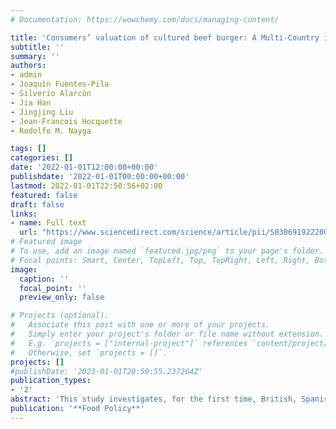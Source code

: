 ```yaml
---
# Documentation: https://wowchemy.com/docs/managing-content/

title: 'Consumers’ valuation of cultured beef burger: A Multi-Country investigation using choice experiments'
subtitle: ''
summary: ''
authors:
- admin
- Joaquìn Fuentes-Pila 
- Silverio Alarcón 
- Jia Han 
- Jingjing Liu 
- Jean-Francois Hocquette 
- Rodolfo M. Nayga

tags: []
categories: []
date: '2022-01-01T12:00:00+00:00'
publishdate: '2022-01-01T00:00:00+00:00'
lastmod: 2022-01-01T22:50:56+02:00
featured: false
draft: false
links: 
- name: Full text
  url: "https://www.sciencedirect.com/science/article/pii/S0306919222001452"
# Featured image
# To use, add an image named `featured.jpg/png` to your page's folder.
# Focal points: Smart, Center, TopLeft, Top, TopRight, Left, Right, BottomLeft, Bottom, BottomRight.
image:
  caption: ''
  focal_point: ''
  preview_only: false

# Projects (optional).
#   Associate this post with one or more of your projects.
#   Simply enter your project's folder or file name without extension.
#   E.g. `projects = ["internal-project"]` references `content/project/deep-learning/index.md`.
#   Otherwise, set `projects = []`.
projects: []
#publishDate: '2023-01-01T20:50:55.237264Z'
publication_types: 
- '2'
abstract: 'This study investigates, for the first time, British, Spanish, and French consumers’ willingness to pay (WTP) for cultured beef burger. Using a choice experiment (CE) involving beef burgers, our results show that Spanish and French consumers reject cultured beef burgers, while British consumers exhibit a more positive valuation for this new product. Furthermore, we found that younger consumers and those with a lower degree of neophobia towards new food technologies tend to be more accepting of cultured beef. Results also suggest that there is heterogeneity in consumers’ valuation across different consumer groups. In each of the three countries, a segment of consumers willing to pay a premium price for cultured beef burger was identified: the United Kingdom has the largest segment of consumers (47%) willing to pay a premium price of 5.10 £/kg for cultured beef, followed by Spain (38% and 3.35 €/kg) and then France (30% and 2.68 €/kg). Our findings provide insights into the psychology of consumers’ level of acceptance and attitudes, which can be useful in communicating the nature of the cultured meat to the public. They also have important implications for food practitioners and policy makers.'
publication: '**Food Policy**'
---
```

